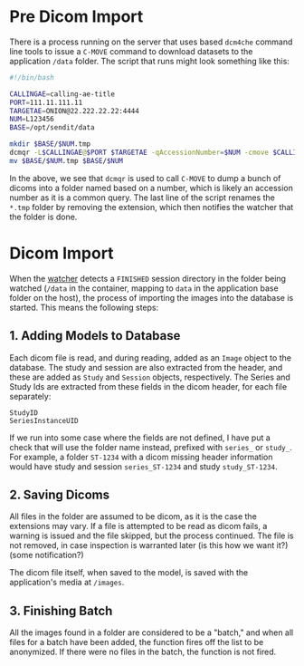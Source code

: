 # Pre Dicom Import
There is a process running on the server that uses based `dcm4che` command line tools to issue a `C-MOVE` command to download datasets to the application `/data` folder. The script that runs might look something like this:

```bash
#!/bin/bash

CALLINGAE=calling-ae-title
PORT=111.11.111.11
TARGETAE=ONION@22.222.22.22:4444
NUM=L123456
BASE=/opt/sendit/data

mkdir $BASE/$NUM.tmp
dcmqr -L$CALLINGAE@$PORT $TARGETAE -qAccessionNumber=$NUM -cmove $CALLINGAE -cstoredest=$BASE/$NUM.tmp
mv $BASE/$NUM.tmp $BASE/$NUM
```

In the above, we see that `dcmqr` is used to call `C-MOVE` to dump a bunch of dicoms into a folder named based on a number, which is likely an accession number as it is a common query. The last line of the script renames the `*.tmp` folder by removing the extension, which then notifies the watcher that the folder is done.

# Dicom Import
When the [watcher](watcher.md) detects a `FINISHED` session directory in the folder being watched (`/data` in the container, mapping to `data` in the application base folder on the host), the process of importing the images into the database is started. This means the following steps:

## 1. Adding Models to Database
Each dicom file is read, and during reading, added as an `Image` object to the database. The study and session are also extracted from the header, and these are added as `Study` and `Session` objects, respectively. The Series and Study Ids are extracted from these fields in the dicom header, for each file separately:

```
StudyID
SeriesInstanceUID
```

If we run into some case where the fields are not defined, I have put a check that will use the folder name instead, prefixed with `series_` or `study_`. For example, a folder `ST-1234` with a dicom missing header information would have study and session `series_ST-1234` and study `study_ST-1234`. 


## 2. Saving Dicoms
All files in the folder are assumed to be dicom, as it is the case the extensions may vary. If a file is attempted to be read as dicom fails, a warning is issued and the file skipped, but the process continued. The file is not removed, in case inspection is warranted later (is this how we want it?) (some notification?)

The dicom file itself, when saved to the model, is saved with the application's media at `/images`. 

## 3. Finishing Batch
All the images found in a folder are considered to be a "batch," and when all files for a batch have been added, the function fires off the list to be anonymized. If there were no files in the batch, the function is not fired.
